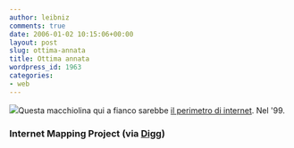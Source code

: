 ```yaml
---
author: leibniz
comments: true
date: 2006-01-02 10:15:06+00:00
layout: post
slug: ottima-annata
title: Ottima annata
wordpress_id: 1963
categories:
- web
---
```


[![](http://www.leibniz-blogs.it/wp-content/galleria/mapping.png)](http://research.lumeta.com/ches/map/gallery/isp-ss.gif)Questa macchiolina qui a fianco sarebbe [il perimetro di internet](http://research.lumeta.com/ches/map/gallery/). Nel '99.


### Internet Mapping Project (via [Digg](http://digg.com/links/Graphically_mapping_the_internet.))
